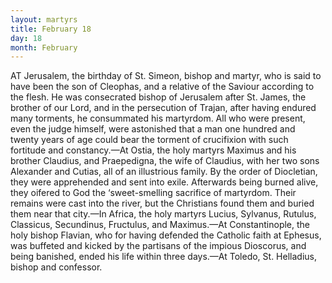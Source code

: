 ```yaml
---
layout: martyrs
title: February 18
day: 18
month: February
---
```

AT Jerusalem, the birthday of St. Simeon, bishop  and martyr, who is said to have been the son of Cleophas, and a relative of the Saviour according to the flesh. He was consecrated bishop of Jerusalem after St. James, the brother of our Lord, and in the persecution of Trajan, after having endured many torments, he consummated his martyrdom. All who were present, even the judge himself, were astonished that a man one hundred and twenty years of age could bear the torment of crucifixion with such fortitude and constancy.&mdash;At Ostia, the holy martyrs Maximus and his brother Claudius, and Praepedigna, the wife of Claudius, with her two sons Alexander   and Cutias, all of an illustrious family. By the order  of Diocletian, they were apprehended and sent into exile. Afterwards being burned alive, they oifered to God the ‘sweet-smelling sacrifice of martyrdom. Their remains were cast into the river, but the Christians found them and buried them near that city.&mdash;In Africa, the holy martyrs Lucius, Sylvanus, Rutulus, Classicus, Secundinus, Fructulus, and Maximus.&mdash;At Constantinople, the holy bishop Flavian, who for having defended the Catholic faith at Ephesus, was buffeted and kicked by the partisans of the impious Dioscorus, and being banished, ended his life within three days.&mdash;At Toledo, St. Helladius, bishop and confessor.   
